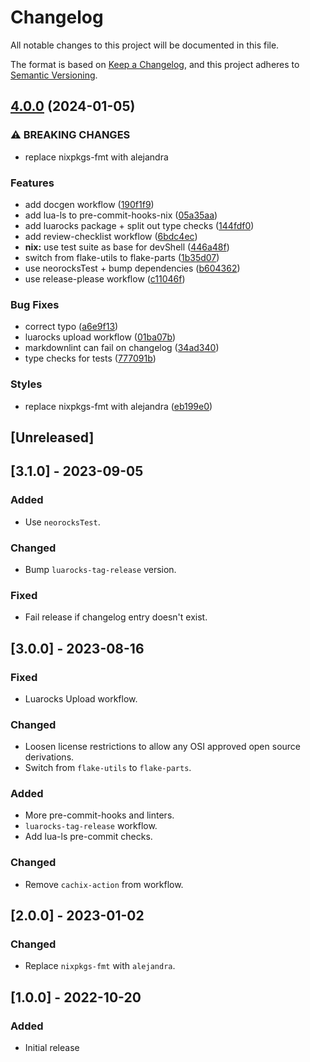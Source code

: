 <!-- markdownlint-disable -->
# Changelog

All notable changes to this project will be documented in this file.

The format is based on [Keep a Changelog](https://keepachangelog.com/en/1.0.0/),
and this project adheres to [Semantic Versioning](https://semver.org/spec/v2.0.0.html).

## [4.0.0](https://github.com/mrcjkb/nvim-lua-nix-plugin-template/compare/v3.1.0...v4.0.0) (2024-01-05)


### ⚠ BREAKING CHANGES

* replace nixpkgs-fmt with alejandra

### Features

* add docgen workflow ([190f1f9](https://github.com/mrcjkb/nvim-lua-nix-plugin-template/commit/190f1f96b1035f5d57210f3b94cf8ebd5722f876))
* add lua-ls to pre-commit-hooks-nix ([05a35aa](https://github.com/mrcjkb/nvim-lua-nix-plugin-template/commit/05a35aa69f798386b326d902343d8d1f9421dea4))
* add luarocks package + split out type checks ([144fdf0](https://github.com/mrcjkb/nvim-lua-nix-plugin-template/commit/144fdf0c9d5244c08b593b4f46d28aee28ea1960))
* add review-checklist workflow ([6bdc4ec](https://github.com/mrcjkb/nvim-lua-nix-plugin-template/commit/6bdc4ec1e43b57489af711e4c5b71659ab9b0d9c))
* **nix:** use test suite as base for devShell ([446a48f](https://github.com/mrcjkb/nvim-lua-nix-plugin-template/commit/446a48fdfd5ea95942762ce822ae0b57d6c3ffc3))
* switch from flake-utils to flake-parts ([1b35d07](https://github.com/mrcjkb/nvim-lua-nix-plugin-template/commit/1b35d07eb215329ade4ada403c18c235b2ab7d7a))
* use neorocksTest + bump dependencies ([b604362](https://github.com/mrcjkb/nvim-lua-nix-plugin-template/commit/b604362c0d63d503b82ae35c55fb2b6c3cf9cde7))
* use release-please workflow ([c11046f](https://github.com/mrcjkb/nvim-lua-nix-plugin-template/commit/c11046f975340471a67bebb336f46d988a862647))


### Bug Fixes

* correct typo ([a6e9f13](https://github.com/mrcjkb/nvim-lua-nix-plugin-template/commit/a6e9f13a212391be752c29f19f80202738862c68))
* luarocks upload workflow ([01ba07b](https://github.com/mrcjkb/nvim-lua-nix-plugin-template/commit/01ba07b7621f6d53b75380ad898a90f5106a66ee))
* markdownlint can fail on changelog ([34ad340](https://github.com/mrcjkb/nvim-lua-nix-plugin-template/commit/34ad340b12e5cb73332561a8c32a4a0e7b514442))
* type checks for tests ([777091b](https://github.com/mrcjkb/nvim-lua-nix-plugin-template/commit/777091bd9b5031a97a41c3b257790b3c4de2209e))


### Styles

* replace nixpkgs-fmt with alejandra ([eb199e0](https://github.com/mrcjkb/nvim-lua-nix-plugin-template/commit/eb199e06f3ccb2088610043a9ba154482887afe8))

## [Unreleased]

## [3.1.0] - 2023-09-05

### Added

- Use `neorocksTest`.

### Changed

- Bump `luarocks-tag-release` version.

### Fixed

- Fail release if changelog entry doesn't exist.

## [3.0.0] - 2023-08-16

### Fixed

- Luarocks Upload workflow.

### Changed

- Loosen license restrictions to allow any OSI approved open source derivations.
- Switch from `flake-utils` to `flake-parts`.

### Added

- More pre-commit-hooks and linters.
- `luarocks-tag-release` workflow.
- Add lua-ls pre-commit checks.

### Changed

- Remove `cachix-action` from workflow.

## [2.0.0] - 2023-01-02

### Changed

- Replace `nixpkgs-fmt` with `alejandra`.

## [1.0.0] - 2022-10-20

### Added

- Initial release
